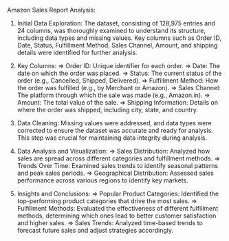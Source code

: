 Amazon Sales Report Analysis:

1. Initial Data Exploration: The dataset, consisting of 128,975 entries and 24 columns, was thoroughly examined to understand its structure, including data types and missing values. Key columns such as Order ID, Date, Status, Fulfillment Method, Sales Channel, Amount, and shipping details were identified for further analysis.

2. Key Columns:
   => Order ID: Unique identifier for each order.
   => Date: The date on which the order was placed.
   => Status: The current status of the order (e.g., Cancelled, Shipped, Delivered).
   => Fulfillment Method: How the order was fulfilled (e.g., by Merchant or Amazon).
   => Sales Channel: The platform through which the sale was made (e.g., Amazon.in).
   => Amount: The total value of the sale.
   => Shipping Information: Details on where the order was shipped, including city, state, and country.

   
3. Data Cleaning: Missing values were addressed, and data types were corrected to ensure the dataset was accurate and ready for analysis. This step was crucial for maintaining data integrity during analysis.

4. Data Analysis and Visualization:
  => Sales Distribution: Analyzed how sales are spread across different categories and fulfillment methods.
  => Trends Over Time: Examined sales trends to identify seasonal patterns and peak sales periods.
  => Geographical Distribution: Assessed sales performance across various regions to identify key markets.

5. Insights and Conclusions:
   => Popular Product Categories: Identified the top-performing product categories that drive the most sales.
   => Fulfillment Methods: Evaluated the effectiveness of different fulfillment methods, determining which ones lead to better customer satisfaction and higher sales.
   => Sales Trends: Analyzed time-based trends to forecast future sales and adjust strategies accordingly.
